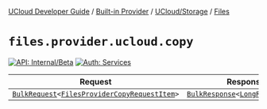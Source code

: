 [UCloud Developer Guide](/docs/developer-guide/README.md) / [Built-in Provider](/docs/developer-guide/built-in-provider/README.md) / [UCloud/Storage](/docs/developer-guide/built-in-provider/storage/README.md) / [Files](/docs/developer-guide/built-in-provider/storage/files.md)

# `files.provider.ucloud.copy`

[![API: Internal/Beta](https://img.shields.io/static/v1?label=API&message=Internal/Beta&color=red&style=flat-square)](/docs/developer-guide/core/api-conventions.md)
[![Auth: Services](https://img.shields.io/static/v1?label=Auth&message=Services&color=informational&style=flat-square)](/docs/developer-guide/core/types.md#role)



| Request | Response | Error |
|---------|----------|-------|
|<code><a href='/docs/reference/dk.sdu.cloud.calls.BulkRequest.md'>BulkRequest</a>&lt;<a href='/docs/reference/dk.sdu.cloud.file.orchestrator.api.FilesProviderCopyRequestItem.md'>FilesProviderCopyRequestItem</a>&gt;</code>|<code><a href='/docs/reference/dk.sdu.cloud.calls.BulkResponse.md'>BulkResponse</a>&lt;<a href='/docs/reference/dk.sdu.cloud.file.orchestrator.api.LongRunningTask.md'>LongRunningTask</a>&gt;</code>|<code><a href='/docs/reference/dk.sdu.cloud.CommonErrorMessage.md'>CommonErrorMessage</a></code>|



